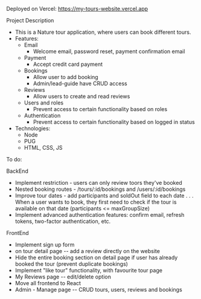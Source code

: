 Deployed on Vercel: https://my-tours-website.vercel.app

Project Description

- This is a Nature tour application, where users can book different tours.
- Features:
  - Email
    - Welcome email, password reset, payment confirmation email
  - Payment
    - Accept credit card payment
  - Bookings
    - Allow user to add booking
    - Admin/lead-guide have CRUD access
  - Reviews
    - Allow users to create and read reviews
  - Users and roles
    - Prevent access to certain functionality based on roles
  - Authentication
    - Prevent access to certain functionality based on logged in status
- Technologies:
  - Node
  - PUG
  - HTML, CSS, JS

To do:

BackEnd

- Implement restriction - users can only review toors they've booked
- Nested booking routes - /tours/:id/bookings and /users/:id/bookings
- Improve tour dates - add participants and soldOut field to each date . . . When a user wants to book, they first need to check if the tour is available on that date (participants <= maxGroupSize)
- Implement advanced authentication features: confirm email, refresh tokens, two-factor authentication, etc.

FrontEnd

- Implement sign up form
- on tour detail page -- add a review directly on the website
- Hide the entire booking section on detail page if user has already booked the tour (prevent duplicate bookings)
- Implement "like tour" functionality, with favourite tour page
- My Reviews page -- edit/delete option
- Move all frontend to React
- Admin - Manage page -- CRUD tours, users, reviews and bookings
